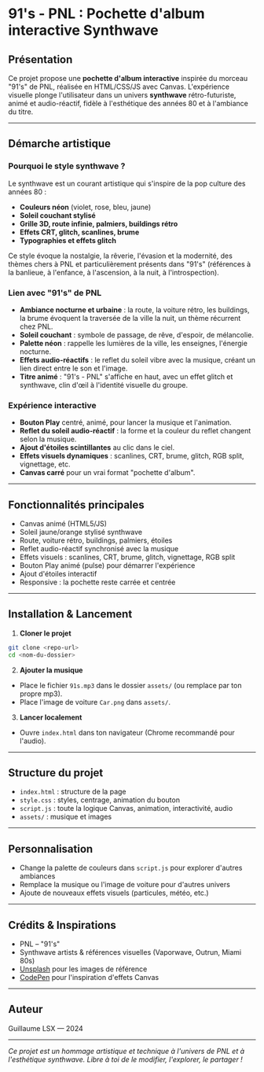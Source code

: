 # 91's - PNL : Pochette d'album interactive Synthwave

## Présentation

Ce projet propose une **pochette d'album interactive** inspirée du morceau "91's" de PNL, réalisée en HTML/CSS/JS avec Canvas. L'expérience visuelle plonge l'utilisateur dans un univers **synthwave** rétro-futuriste, animé et audio-réactif, fidèle à l'esthétique des années 80 et à l'ambiance du titre.

---

## Démarche artistique

### Pourquoi le style synthwave ?
Le synthwave est un courant artistique qui s'inspire de la pop culture des années 80 :
- **Couleurs néon** (violet, rose, bleu, jaune)
- **Soleil couchant stylisé**
- **Grille 3D, route infinie, palmiers, buildings rétro**
- **Effets CRT, glitch, scanlines, brume**
- **Typographies et effets glitch**

Ce style évoque la nostalgie, la rêverie, l'évasion et la modernité, des thèmes chers à PNL et particulièrement présents dans "91's" (références à la banlieue, à l'enfance, à l'ascension, à la nuit, à l'introspection).

### Lien avec "91's" de PNL
- **Ambiance nocturne et urbaine** : la route, la voiture rétro, les buildings, la brume évoquent la traversée de la ville la nuit, un thème récurrent chez PNL.
- **Soleil couchant** : symbole de passage, de rêve, d'espoir, de mélancolie.
- **Palette néon** : rappelle les lumières de la ville, les enseignes, l'énergie nocturne.
- **Effets audio-réactifs** : le reflet du soleil vibre avec la musique, créant un lien direct entre le son et l'image.
- **Titre animé** : "91's - PNL" s'affiche en haut, avec un effet glitch et synthwave, clin d'œil à l'identité visuelle du groupe.

### Expérience interactive
- **Bouton Play** centré, animé, pour lancer la musique et l'animation.
- **Reflet du soleil audio-réactif** : la forme et la couleur du reflet changent selon la musique.
- **Ajout d'étoiles scintillantes** au clic dans le ciel.
- **Effets visuels dynamiques** : scanlines, CRT, brume, glitch, RGB split, vignettage, etc.
- **Canvas carré** pour un vrai format "pochette d'album".

---

## Fonctionnalités principales
- Canvas animé (HTML5/JS)
- Soleil jaune/orange stylisé synthwave
- Route, voiture rétro, buildings, palmiers, étoiles
- Reflet audio-réactif synchronisé avec la musique
- Effets visuels : scanlines, CRT, brume, glitch, vignettage, RGB split
- Bouton Play animé (pulse) pour démarrer l'expérience
- Ajout d'étoiles interactif
- Responsive : la pochette reste carrée et centrée

---

## Installation & Lancement

1. **Cloner le projet**
```bash
git clone <repo-url>
cd <nom-du-dossier>
```
2. **Ajouter la musique**
- Place le fichier `91s.mp3` dans le dossier `assets/` (ou remplace par ton propre mp3).
- Place l'image de voiture `Car.png` dans `assets/`.

3. **Lancer localement**
- Ouvre `index.html` dans ton navigateur (Chrome recommandé pour l'audio).

---

## Structure du projet

- `index.html` : structure de la page
- `style.css` : styles, centrage, animation du bouton
- `script.js` : toute la logique Canvas, animation, interactivité, audio
- `assets/` : musique et images

---

## Personnalisation
- Change la palette de couleurs dans `script.js` pour explorer d'autres ambiances
- Remplace la musique ou l'image de voiture pour d'autres univers
- Ajoute de nouveaux effets visuels (particules, météo, etc.)

---

## Crédits & Inspirations
- PNL – "91's"
- Synthwave artists & références visuelles (Vaporwave, Outrun, Miami 80s)
- [Unsplash](https://unsplash.com/) pour les images de référence
- [CodePen](https://codepen.io/) pour l'inspiration d'effets Canvas

---

## Auteur
Guillaume LSX — 2024

---

*Ce projet est un hommage artistique et technique à l'univers de PNL et à l'esthétique synthwave. Libre à toi de le modifier, l'explorer, le partager !* 